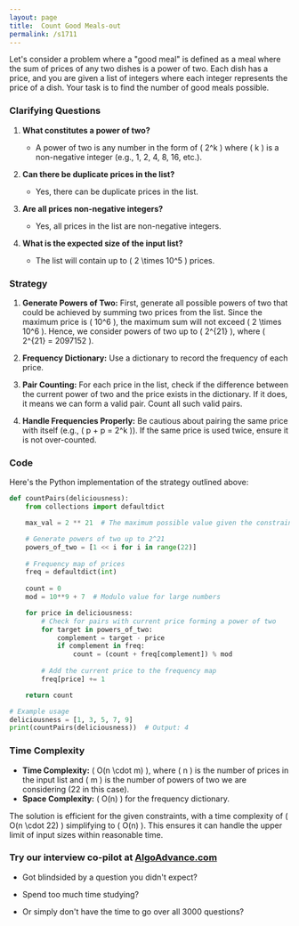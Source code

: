 ```yaml
---
layout: page
title:  Count Good Meals-out
permalink: /s1711
---
```


Let's consider a problem where a "good meal" is defined as a meal where the sum of prices of any two dishes is a power of two. Each dish has a price, and you are given a list of integers where each integer represents the price of a dish. Your task is to find the number of good meals possible.

### Clarifying Questions

1. **What constitutes a power of two?**
   - A power of two is any number in the form of \( 2^k \) where \( k \) is a non-negative integer (e.g., 1, 2, 4, 8, 16, etc.).

2. **Can there be duplicate prices in the list?**
   - Yes, there can be duplicate prices in the list.

3. **Are all prices non-negative integers?**
   - Yes, all prices in the list are non-negative integers.

4. **What is the expected size of the input list?**
   - The list will contain up to \( 2 \times 10^5 \) prices.

### Strategy

1. **Generate Powers of Two:** First, generate all possible powers of two that could be achieved by summing two prices from the list. Since the maximum price is \( 10^6 \), the maximum sum will not exceed \( 2 \times 10^6 \). Hence, we consider powers of two up to \( 2^{21} \), where \( 2^{21} = 2097152 \).

2. **Frequency Dictionary:** Use a dictionary to record the frequency of each price.

3. **Pair Counting:** For each price in the list, check if the difference between the current power of two and the price exists in the dictionary. If it does, it means we can form a valid pair. Count all such valid pairs.

4. **Handle Frequencies Properly:** Be cautious about pairing the same price with itself (e.g., \( p + p = 2^k \)). If the same price is used twice, ensure it is not over-counted.

### Code

Here's the Python implementation of the strategy outlined above:

```python
def countPairs(deliciousness):
    from collections import defaultdict

    max_val = 2 ** 21  # The maximum possible value given the constraints

    # Generate powers of two up to 2^21
    powers_of_two = [1 << i for i in range(22)]
    
    # Frequency map of prices
    freq = defaultdict(int)
    
    count = 0
    mod = 10**9 + 7  # Modulo value for large numbers

    for price in deliciousness:
        # Check for pairs with current price forming a power of two
        for target in powers_of_two:
            complement = target - price
            if complement in freq:
                count = (count + freq[complement]) % mod
        
        # Add the current price to the frequency map
        freq[price] += 1

    return count

# Example usage
deliciousness = [1, 3, 5, 7, 9]
print(countPairs(deliciousness))  # Output: 4
```

### Time Complexity

- **Time Complexity:** \( O(n \cdot m) \), where \( n \) is the number of prices in the input list and \( m \) is the number of powers of two we are considering (22 in this case).
- **Space Complexity:** \( O(n) \) for the frequency dictionary.

The solution is efficient for the given constraints, with a time complexity of \( O(n \cdot 22) \) simplifying to \( O(n) \). This ensures it can handle the upper limit of input sizes within reasonable time.


### Try our interview co-pilot at [AlgoAdvance.com](https://algoAdvance.com)

- Got blindsided by a question you didn't expect?

- Spend too much time studying?

- Or simply don't have the time to go over all 3000 questions?


